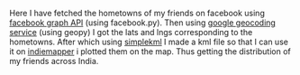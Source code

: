 Here I have fetched the hometowns of my friends on facebook using [facebook graph API][1] (using facebook.py). Then using [google geocoding service][2] (using geopy) I got the lats and lngs corresponding to the hometowns. After which using [simplekml][4] I made a kml file so that I can use it on [indiemapper][3] i plotted them on the map. Thus getting the distribution of my friends across India.

 [1]: https://developers.facebook.com/docs/graph-api/						"facebook-graph-API"
 [2]: https://developers.google.com/maps/documentation/javascript/geocoding?hl=en		"google-geocoding-service"
 [3]: http://indiemapper.com/									"indiemapper"
 [4]: https://pypi.python.org/pypi/simplekml  "simplekml"
